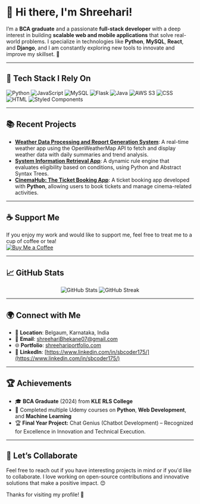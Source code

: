 # 👋 Hi there, I'm Shreehari!

I’m a **BCA graduate** and a passionate **full-stack developer** with a deep interest in building **scalable web and mobile applications** that solve real-world problems. I specialize in technologies like **Python**, **MySQL**, **React**, and **Django**, and I am constantly exploring new tools to innovate and improve my skillset. 🚀

---

## 🚀 **Tech Stack I Rely On**
<p>
  <img src="https://img.shields.io/badge/Python-3776AB?style=for-the-badge&logo=python&logoColor=white" alt="Python"/>
  <img src="https://img.shields.io/badge/JavaScript-F7DF1E?style=for-the-badge&logo=javascript&logoColor=black" alt="JavaScript"/>
  <img src="https://img.shields.io/badge/MySQL-4479A1?style=for-the-badge&logo=mysql&logoColor=white" alt="MySQL"/>
  <img src="https://img.shields.io/badge/Flask-000000?style=for-the-badge&logo=flask&logoColor=white" alt="Flask"/>
  <img src="https://img.shields.io/badge/Java-007396?style=for-the-badge&logo=java&logoColor=white" alt="Java"/>
  <img src="https://img.shields.io/badge/AWS_S3-569A31?style=for-the-badge&logo=amazon-s3&logoColor=white" alt="AWS S3"/>
  <img src="https://img.shields.io/badge/CSS-1572B6?style=for-the-badge&logo=css3&logoColor=white" alt="CSS"/>
  <img src="https://img.shields.io/badge/HTML-E34F26?style=for-the-badge&logo=html5&logoColor=white" alt="HTML"/>
  <img src="https://img.shields.io/badge/Styled--Components-DB7093?style=for-the-badge&logo=styled-components&logoColor=white" alt="Styled Components"/>
</p>

---

## 📚 **Recent Projects**

- **[Weather Data Processing and Report Generation System](https://github.com/sbcoder1/My_Learning/tree/main/Weather%20Data%20Processing%20and%20Report%20Generation%20System)**: A real-time weather app using the OpenWeatherMap API to fetch and display weather data with daily summaries and trend analysis.
- **[System Information Retrieval App](https://github.com/sbcoder1/My_Learning/tree/main/System%20Information%20Retrieval%20App)**: A dynamic rule engine that evaluates eligibility based on conditions, using Python and Abstract Syntax Trees.
- **[CinemaHub: The Ticket Booking App](https://github.com/sbcoder1/My_Learning/tree/main/CinemaHub%20The%20Ticket%20Booking%20App)**: A  ticket booking app developed with **Python**, allowing users to book tickets and manage cinema-related activities.

---


## ☕ **Support Me**
If you enjoy my work and would like to support me, feel free to treat me to a cup of coffee or tea!  
[![Buy Me a Coffee](https://img.shields.io/badge/Buy%20Me%20a%20Coffee-FFDD00?style=for-the-badge&logo=buy-me-a-coffee&logoColor=black)](https://www.buymeacoffee.com/shreehari)

---

## 📈 **GitHub Stats**
<p align="center">
  <img src="https://github-readme-stats.vercel.app/api?username=Shreehari&show_icons=true&count_private=true&theme=radical" alt="GitHub Stats" />
  <img src="https://github-readme-streak-stats.herokuapp.com?user=Shreehari&theme=radical" alt="GitHub Streak" />
</p>

---

## 🌍 **Connect with Me**
- 📍 **Location**: Belgaum, Karnataka, India
- 📧 **Email**: [shreehariBhekane07@gmail.com](mailto:shreehariBhekane07@gmail.com)
- 🌐 **Portfolio**: [shreehariportfolio.com](https://shreehariportfolio.com) 
- 🔗 **LinkedIn**: [https://www.linkedin.com/in/sbcoder175/](https://www.linkedin.com/in/sbcoder175/)

---

## 🏆 **Achievements**
- 🎓 **BCA Graduate** (2024) from **KLE RLS College**
- 🚀 Completed multiple Udemy courses on **Python**, **Web Development**, and **Machine Learning**
- 🏆 **Final Year Project:** Chat Genius (Chatbot Development) – Recognized for Excellence in Innovation and Technical Execution.

---

## 💬 **Let’s Collaborate**
Feel free to reach out if you have interesting projects in mind or if you'd like to collaborate. I love working on open-source contributions and innovative solutions that make a positive impact. 😊

Thanks for visiting my profile! 🙌


